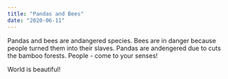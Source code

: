 ```yaml
---
title: "Pandas and Bees"
date: "2020-06-11"
---
```


Pandas and bees are andangered species. Bees are in danger because people turned them into their slaves. Pandas are andengered due to cuts the bamboo forests.
People - come to your senses!

World is beautiful!

<img src="https://source.unsplash.com/random/400x200" alt="">
